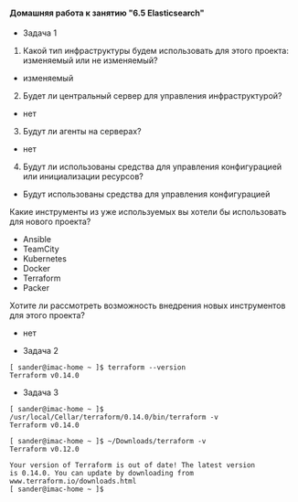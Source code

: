 #### Домашняя работа к занятию "6.5 Elasticsearch"

* Задача 1

1) Какой тип инфраструктуры будем использовать для этого проекта: изменяемый или не изменяемый?
- изменяемый
2) Будет ли центральный сервер для управления инфраструктурой?
- нет
3) Будут ли агенты на серверах?
- нет
4) Будут ли использованы средства для управления конфигурацией или инициализации ресурсов?
- Будут использованы средства для управления конфигурацией

Какие инструменты из уже используемых вы хотели бы использовать для нового проекта?
- Ansible
- TeamCity
- Kubernetes
- Docker
- Terraform
- Packer

Хотите ли рассмотреть возможность внедрения новых инструментов для этого проекта?
- нет

* Задача 2

```
[ sander@imac-home ~ ]$ terraform --version
Terraform v0.14.0
```

* Задача 3

```
[ sander@imac-home ~ ]$ /usr/local/Cellar/terraform/0.14.0/bin/terraform -v
Terraform v0.14.0

[ sander@imac-home ~ ]$ ~/Downloads/terraform -v
Terraform v0.12.0

Your version of Terraform is out of date! The latest version
is 0.14.0. You can update by downloading from www.terraform.io/downloads.html
[ sander@imac-home ~ ]$
```

